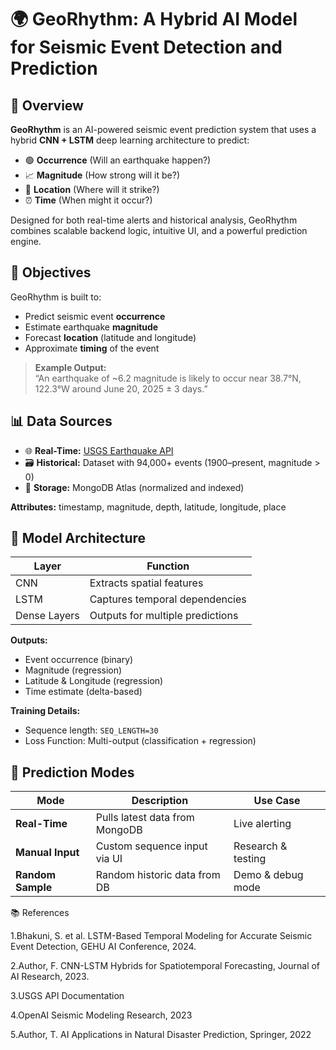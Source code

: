 # 🌍 GeoRhythm: A Hybrid AI Model for Seismic Event Detection and Prediction

## 📌 Overview

**GeoRhythm** is an AI-powered seismic event prediction system that uses a hybrid **CNN + LSTM** deep learning architecture to predict:

- 🟢 **Occurrence** (Will an earthquake happen?)
- 📈 **Magnitude** (How strong will it be?)
- 📍 **Location** (Where will it strike?)
- ⏰ **Time** (When might it occur?)

Designed for both real-time alerts and historical analysis, GeoRhythm combines scalable backend logic, intuitive UI, and a powerful prediction engine.



## 🎯 Objectives

GeoRhythm is built to:

- Predict seismic event **occurrence**
- Estimate earthquake **magnitude**
- Forecast **location** (latitude and longitude)
- Approximate **timing** of the event

> **Example Output:**  
> “An earthquake of ~6.2 magnitude is likely to occur near 38.7°N, 122.3°W around June 20, 2025 ± 3 days.”



## 📊 Data Sources

- 🌐 **Real-Time:** [USGS Earthquake API](https://earthquake.usgs.gov)
- 🗃️ **Historical:** Dataset with 94,000+ events (1900–present, magnitude > 0)
- 🧠 **Storage:** MongoDB Atlas (normalized and indexed)

**Attributes:** timestamp, magnitude, depth, latitude, longitude, place



## 🧠 Model Architecture

| Layer        | Function                          |
|--------------|-----------------------------------|
| CNN          | Extracts spatial features         |
| LSTM         | Captures temporal dependencies    |
| Dense Layers | Outputs for multiple predictions  |

**Outputs:**
- Event occurrence (binary)
- Magnitude (regression)
- Latitude & Longitude (regression)
- Time estimate (delta-based)

**Training Details:**
- Sequence length: `SEQ_LENGTH=30`
- Loss Function: Multi-output (classification + regression)


## 🚀 Prediction Modes

| Mode            | Description                           | Use Case             |
|------------------|----------------------------------------|----------------------|
| **Real-Time**     | Pulls latest data from MongoDB        | Live alerting        |
| **Manual Input**  | Custom sequence input via UI          | Research & testing   |
| **Random Sample** | Random historic data from DB          | Demo & debug mode    |


📚 References

1.Bhakuni, S. et al. LSTM-Based Temporal Modeling for Accurate Seismic Event Detection, GEHU AI Conference, 2024.

2.Author, F. CNN-LSTM Hybrids for Spatiotemporal Forecasting, Journal of AI Research, 2023.

3.USGS API Documentation

4.OpenAI Seismic Modeling Research, 2023

5.Author, T. AI Applications in Natural Disaster Prediction, Springer, 2022

